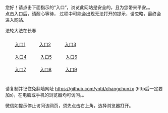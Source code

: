 您好！请点击下面指示的“入口”，浏览此网站是安全的，且为您带来平安。。 <br/>
点击入口后，请耐心等待， 过程中可能会出现无法打开的提示，请忽略，最终会进入网站. </br>

法轮大法在长春<br/>
<div style="padding:10px"><a style="margin:20px" target="_blank" href="https://d1k8gla700wamt.cloudfront.net/2Qpsp?eakici" id="ccLink1" rel="nofollow">入口1</a> <a target="_blank" style="margin:20px" href="https://d4jgg5alm2ksq.cloudfront.net/2Qpsp?tzavgot" id="ccLink2" rel="nofollow">入口2</a> <a style="margin:20px" target="_blank" href="https://d3jl9id1cl62nx.cloudfront.net/2Qpsp?grcvkvzy" id="ccLink3" rel="nofollow">入口3</a></div>

<div style="padding:10px" ><a style="margin:20px" target="_blank" href="https://d1k8gla700wamt.cloudfront.net/2Qpsp?eakici" id="ccLink4" rel="nofollow">入口4</a> <a style="margin:20px" href="https://d4jgg5alm2ksq.cloudfront.net/2Qpsp?tzavgot" target="_blank" id="ccLink5" rel="nofollow">入口5</a> <a style="margin:20px" href="https://d3jl9id1cl62nx.cloudfront.net/2Qpsp?grcvkvzy" target="_blank" id="ccLink6" rel="nofollow">入口6</a></div>

<div style="padding:10px"><a style="margin:20px" target="_blank" href="https://d1k8gla700wamt.cloudfront.net/2Qpsp?eakici" id="ccLink7" rel="nofollow">入口7</a> <a style="margin:20px" href="https://d4jgg5alm2ksq.cloudfront.net/2Qpsp?tzavgot" target="_blank" id="ccLink8" rel="nofollow">入口8</a> <a style="margin:20px" target="_blank" href="https://d3jl9id1cl62nx.cloudfront.net/2Qpsp?grcvkvzy" id="ccLink9" rel="nofollow">入口9</a></div>

<br/>



请复制并记住免翻墙网址 https://github.com/yntd/changchunzx (http后一定要加s)，在电脑或手机的浏览器均可访问。。<br/>

微信如提示停止访问该网页，须先点击右上角，选择浏览器打开。
